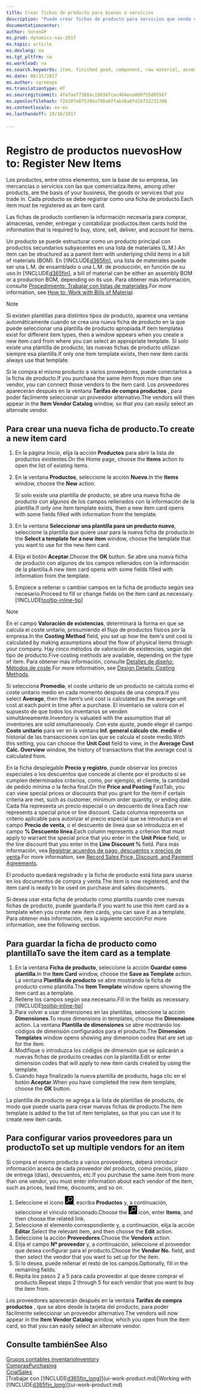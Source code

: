 ```yaml
---
title: Crear fichas de producto para bienes o servicios
description: "Puede crear fichas de producto para servicios que venda como horas y para productos físicos, como productos de ensamblaje, productos terminados, componentes o materias primas, que venda del inventario."
documentationcenter: 
author: SorenGP
ms.prod: dynamics-nav-2017
ms.topic: article
ms.devlang: na
ms.tgt_pltfrm: na
ms.workload: na
ms.search.keywords: item, finished good, component, raw material, assembly item
ms.date: 08/31/2017
ms.author: sgroespe
ms.translationtype: HT
ms.sourcegitcommit: 4fefaef7380ac10836fcac404eea006f55d8556f
ms.openlocfilehash: f26207e07539da790a0ffab38a0fd2b732231300
ms.contentlocale: es-es
ms.lasthandoff: 10/16/2017

---
```

# <a name="how-to-register-new-items"></a><span data-ttu-id="0a315-103">Registro de productos nuevos</span><span class="sxs-lookup"><span data-stu-id="0a315-103">How to: Register New Items</span></span>
<span data-ttu-id="0a315-104">Los productos, entre otros elementos, son la base de su empresa, las mercancías o servicios con las que comercializa.</span><span class="sxs-lookup"><span data-stu-id="0a315-104">Items, among other products, are the basis of your business, the goods or services that you trade in.</span></span> <span data-ttu-id="0a315-105">Cada producto se debe registrar como una ficha de producto.</span><span class="sxs-lookup"><span data-stu-id="0a315-105">Each item must be registered as an item card.</span></span>

<span data-ttu-id="0a315-106">Las fichas de producto contienen la información necesaria para comprar, almacenas, vender, entregar y contabilizar productos.</span><span class="sxs-lookup"><span data-stu-id="0a315-106">Item cards hold the information that is required to buy, store, sell, deliver, and account for items.</span></span>

<span data-ttu-id="0a315-107">Un producto se puede estructurar como un producto principal con productos secundarios subyacentes en una lista de materiales (L.M.).</span><span class="sxs-lookup"><span data-stu-id="0a315-107">An item can be structured as a parent item with underlying child items in a bill of materials (BOM).</span></span> <span data-ttu-id="0a315-108">En [!INCLUDE[d365fin](includes/d365fin_md.md)], una lista de materiales puede ser una L.M. de ensamblado o una L.M. de producción, en función de su uso.</span><span class="sxs-lookup"><span data-stu-id="0a315-108">In [!INCLUDE[d365fin](includes/d365fin_md.md)], a bill of material can be either an assembly BOM or a production BOM, depending on its use.</span></span> <span data-ttu-id="0a315-109">Para obtener más información, consulte [Procedimiento: Trabajar con listas de materiales](inventory-how-work-BOMs.md).</span><span class="sxs-lookup"><span data-stu-id="0a315-109">For more information, see [How to: Work with Bills of Material](inventory-how-work-BOMs.md).</span></span>

> [!NOTE]  
>   <span data-ttu-id="0a315-110">Si existen plantillas para distintos tipos de producto, aparece una ventana automáticamente cuando se crea una nueva ficha de producto en la que puede seleccionar una plantilla de producto apropiada.</span><span class="sxs-lookup"><span data-stu-id="0a315-110">If item templates exist for different item types, then a window appears when you create a new item card from where you can select an appropriate template.</span></span> <span data-ttu-id="0a315-111">Si solo existe una plantilla de producto, las nuevas fichas de producto utilizan siempre esa plantilla.</span><span class="sxs-lookup"><span data-stu-id="0a315-111">If only one item template exists, then new item cards always use that template.</span></span>

<span data-ttu-id="0a315-112">Si le compra el mismo producto a varios proveedores, puede conectarlos a la ficha de producto.</span><span class="sxs-lookup"><span data-stu-id="0a315-112">If you purchase the same item from more than one vendor, you can connect those vendors to the item card.</span></span> <span data-ttu-id="0a315-113">Los proveedores aparecerán después en la ventana **Tarifas de compra productos** , para poder fácilmente seleccionar un proveedor alternativo.</span><span class="sxs-lookup"><span data-stu-id="0a315-113">The vendors will then appear in the **Item Vendor Catalog** window, so that you can easily select an alternate vendor.</span></span>

## <a name="to-create-a-new-item-card"></a><span data-ttu-id="0a315-114">Para crear una nueva ficha de producto.</span><span class="sxs-lookup"><span data-stu-id="0a315-114">To create a new item card</span></span>
1. <span data-ttu-id="0a315-115">En la página Inicio, elija la acción **Productos** para abrir la lista de productos existentes.</span><span class="sxs-lookup"><span data-stu-id="0a315-115">On the Home page, choose the **Items** action to open the list of existing items.</span></span>  
2. <span data-ttu-id="0a315-116">En la ventana **Productos**, seleccione la acción **Nuevo**.</span><span class="sxs-lookup"><span data-stu-id="0a315-116">In the **Items** window, choose the **New** action.</span></span>

    <span data-ttu-id="0a315-117">Si solo existe una plantilla de producto, se abre una nueva ficha de producto con algunos de los campos rellenados con la información de la plantilla.</span><span class="sxs-lookup"><span data-stu-id="0a315-117">If only one item template exists, then a new item card opens with some fields filled with information from the template.</span></span>
3. <span data-ttu-id="0a315-118">En la ventana **Seleccionar una plantilla para un producto nuevo**, seleccione la plantilla que quiere usar para la nueva ficha de producto.</span><span class="sxs-lookup"><span data-stu-id="0a315-118">In the **Select a template for a new item** window, choose the template that you want to use for the new item card.</span></span>
4. <span data-ttu-id="0a315-119">Elija el botón **Aceptar**.</span><span class="sxs-lookup"><span data-stu-id="0a315-119">Choose the **OK** button.</span></span> <span data-ttu-id="0a315-120">Se abre una nueva ficha de producto con algunos de los campos rellenados con la información de la plantilla.</span><span class="sxs-lookup"><span data-stu-id="0a315-120">A new item card opens with some fields filled with information from the template.</span></span>
5. <span data-ttu-id="0a315-121">Empiece a rellenar o cambiar campos en la ficha de producto según sea necesario.</span><span class="sxs-lookup"><span data-stu-id="0a315-121">Proceed to fill or change fields on the item card as necessary.</span></span> [!INCLUDE[tooltip-inline-tip](includes/tooltip-inline-tip_md.md)]

> [!NOTE]
> <span data-ttu-id="0a315-122">En el campo **Valoración de existencias**, determinará la forma en que se calcula el coste unitario, presumiendo el flujo de productos físicos por la empresa.</span><span class="sxs-lookup"><span data-stu-id="0a315-122">In the **Costing Method** field, you set up how the item's unit cost is calculated by making assumptions about the flow of physical items through your company.</span></span> <span data-ttu-id="0a315-123">Hay cinco métodos de valoración de existencias, según del tipo de producto.</span><span class="sxs-lookup"><span data-stu-id="0a315-123">Five costing methods are available, depending on the type of item.</span></span> <span data-ttu-id="0a315-124">Para obtener más información, consulte [Detalles de diseño: Métodos de coste](design-details-costing-methods.md).</span><span class="sxs-lookup"><span data-stu-id="0a315-124">For more information, see [Design Details: Costing Methods](design-details-costing-methods.md).</span></span>
>
> <span data-ttu-id="0a315-125">Si selecciona **Promedio**, el coste unitario de un producto se calcula como el coste unitario medio en cada momento después de una compra.</span><span class="sxs-lookup"><span data-stu-id="0a315-125">If you select **Average**, then the item’s unit cost is calculated as the average unit cost at each point in time after a purchase.</span></span> <span data-ttu-id="0a315-126">El inventario se valora con el supuesto de que todos los inventarios se venden simultáneamente.</span><span class="sxs-lookup"><span data-stu-id="0a315-126">Inventory is valuated with the assumption that all inventories are sold simultaneously.</span></span> <span data-ttu-id="0a315-127">Con este ajuste, puede elegir el campo **Coste unitario** para ver en la ventana **Inf. general cálculo cte. medio** el historial de las transacciones con las que se calcula el coste medio.</span><span class="sxs-lookup"><span data-stu-id="0a315-127">With this setting, you can choose the **Unit Cost** field to view, in the **Average Cost Calc. Overview** window, the history of transactions that the average cost is calculated from.</span></span>

<span data-ttu-id="0a315-128">En la ficha desplegable **Precio y registro**, puede observar los precios especiales o los descuentos que concede al cliente por el producto si se cumplen determinados criterios, como, por ejemplo, el cliente, la cantidad de pedido mínima o la fecha final.</span><span class="sxs-lookup"><span data-stu-id="0a315-128">On the **Price and Posting** FastTab, you can view special prices or discounts that you grant for the item if certain criteria are met, such as customer, minimum order quantity, or ending date.</span></span> <span data-ttu-id="0a315-129">Cada fila representa un precio especial o un descuento de línea.</span><span class="sxs-lookup"><span data-stu-id="0a315-129">Each row represents a special price or line discount.</span></span> <span data-ttu-id="0a315-130">Cada columna representa un criterio aplicable para autorizar el precio especial que se introduzca en el campo **Precio de venta**, o el descuento de línea que se introduzca en el campo **% Descuento línea**.</span><span class="sxs-lookup"><span data-stu-id="0a315-130">Each column represents a criterion that must apply to warrant the special price that you enter in the **Unit Price** field, or the line discount that you enter in the **Line Discount %** field.</span></span> <span data-ttu-id="0a315-131">Para más información, vea [Registrar acuerdos de pago, descuentos y precios de venta](sales-how-record-sales-price-discount-payment-agreements.md).</span><span class="sxs-lookup"><span data-stu-id="0a315-131">For more information, see [Record Sales Price, Discount, and Payment Agreements](sales-how-record-sales-price-discount-payment-agreements.md).</span></span>

<span data-ttu-id="0a315-132">El producto quedará registrado y la ficha de producto está lista para usarse en los documentos de compra y venta.</span><span class="sxs-lookup"><span data-stu-id="0a315-132">The item is now registered, and the item card is ready to be used on purchase and sales documents.</span></span>

<span data-ttu-id="0a315-133">Si desea usar esta ficha de producto como plantilla cuando cree nuevas fichas de producto, puede guardarla.</span><span class="sxs-lookup"><span data-stu-id="0a315-133">If you want to use this item card as a template when you create new item cards, you can save it as a template.</span></span> <span data-ttu-id="0a315-134">Para obtener más información, vea la siguiente sección:</span><span class="sxs-lookup"><span data-stu-id="0a315-134">For more information, see the following section.</span></span>

## <a name="to-save-the-item-card-as-a-template"></a><span data-ttu-id="0a315-135">Para guardar la ficha de producto como plantilla</span><span class="sxs-lookup"><span data-stu-id="0a315-135">To save the item card as a template</span></span>
1. <span data-ttu-id="0a315-136">En la ventana **Ficha de producto**, seleccione la acción **Guardar como plantilla**.</span><span class="sxs-lookup"><span data-stu-id="0a315-136">In the **Item Card** window, choose the **Save as Template** action.</span></span> <span data-ttu-id="0a315-137">La ventana **Plantilla de producto** se abre mostrando la ficha de producto como plantilla.</span><span class="sxs-lookup"><span data-stu-id="0a315-137">The **Item Template** window opens showing the item card as a template.</span></span>
2. <span data-ttu-id="0a315-138">Rellene los campos según sea necesario.</span><span class="sxs-lookup"><span data-stu-id="0a315-138">Fill in the fields as necessary.</span></span> [!INCLUDE[tooltip-inline-tip](includes/tooltip-inline-tip_md.md)]
3. <span data-ttu-id="0a315-139">Para volver a usar dimensiones en las plantillas, seleccione la acción **Dimensiones**.</span><span class="sxs-lookup"><span data-stu-id="0a315-139">To reuse dimensions in templates, choose the **Dimensions** action.</span></span> <span data-ttu-id="0a315-140">La ventana **Plantilla de dimensiones** se abre mostrando los códigos de dimensión configurados para el producto.</span><span class="sxs-lookup"><span data-stu-id="0a315-140">The **Dimension Templates** window opens showing any dimension codes that are set up for the item.</span></span>
4. <span data-ttu-id="0a315-141">Modifique o introduzca los códigos de dimensión que se aplicarán a nuevas fichas de producto creadas con la plantilla.</span><span class="sxs-lookup"><span data-stu-id="0a315-141">Edit or enter dimension codes that will apply to new item cards created by using the template.</span></span>
5. <span data-ttu-id="0a315-142">Cuando haya finalizado la nueva plantilla de producto, haga clic en el botón **Aceptar**.</span><span class="sxs-lookup"><span data-stu-id="0a315-142">When you have completed the new item template, choose the **OK** button.</span></span>

<span data-ttu-id="0a315-143">La plantilla de producto se agrega a la lista de plantillas de producto, de modo que puede usarla para crear nuevas fichas de producto.</span><span class="sxs-lookup"><span data-stu-id="0a315-143">The item template is added to the list of item templates, so that you can use it to create new item cards.</span></span>

## <a name="to-set-up-multiple-vendors-for-an-item"></a><span data-ttu-id="0a315-144">Para configurar varios proveedores para un producto</span><span class="sxs-lookup"><span data-stu-id="0a315-144">To set up multiple vendors for an item</span></span>  
<span data-ttu-id="0a315-145">Si compra el mismo producto a varios proveedores, deberá introducir información acerca de cada proveedor del producto, como precios, plazo de entrega (días), descuentos, etc.</span><span class="sxs-lookup"><span data-stu-id="0a315-145">If you purchase the same item from more than one vendor, you must enter information about each vendor of the item, such as prices, lead time, discounts, and so on.</span></span>  

1.  <span data-ttu-id="0a315-146">Seleccione el icono ![Buscar página o informe](media/ui-search/search_small.png "icono Buscar página o informe"), escriba **Productos** y, a continuación, seleccione el vínculo relacionado.</span><span class="sxs-lookup"><span data-stu-id="0a315-146">Choose the ![Search for Page or Report](media/ui-search/search_small.png "Search for Page or Report icon") icon, enter **Items**, and then choose the related link.</span></span>  
2.  <span data-ttu-id="0a315-147">Seleccione el elemento correspondiente y, a continuación, elija la acción **Editar**.</span><span class="sxs-lookup"><span data-stu-id="0a315-147">Select the relevant item, and then choose the **Edit** action.</span></span>  
3.  <span data-ttu-id="0a315-148">Seleccione la acción **Proveedores**.</span><span class="sxs-lookup"><span data-stu-id="0a315-148">Choose the **Vendors** action.</span></span>  
4.  <span data-ttu-id="0a315-149">Elija el campo **Nº proveedor** y, a continuación, seleccione el proveedor que desea configurar para el producto.</span><span class="sxs-lookup"><span data-stu-id="0a315-149">Choose the **Vendor No.** field, and then select the vendor that you want to set up for the item.</span></span>  
5.  <span data-ttu-id="0a315-150">Si lo desea, puede rellenar el resto de los campos.</span><span class="sxs-lookup"><span data-stu-id="0a315-150">Optionally, fill in the remaining fields.</span></span>  
6.  <span data-ttu-id="0a315-151">Repita los pasos 2 a 5 para cada proveedor al que desee comprar el producto.</span><span class="sxs-lookup"><span data-stu-id="0a315-151">Repeat steps 2 through 5 for each vendor that you want to buy the item from.</span></span>

<span data-ttu-id="0a315-152">Los proveedores aparecerán después en la ventana **Tarifas de compra productos** , que se abre desde la tarjeta del producto, para poder fácilmente seleccionar un proveedor alternativo.</span><span class="sxs-lookup"><span data-stu-id="0a315-152">The vendors will now appear in the **Item Vendor Catalog** window, which you open from the item card, so that you can easily select an alternate vendor.</span></span>

## <a name="see-also"></a><span data-ttu-id="0a315-153">Consulte también</span><span class="sxs-lookup"><span data-stu-id="0a315-153">See Also</span></span>
  [<span data-ttu-id="0a315-154">Grupos contables inventario</span><span class="sxs-lookup"><span data-stu-id="0a315-154">Inventory</span></span>](inventory-manage-inventory.md)  
  [<span data-ttu-id="0a315-155">Compras</span><span class="sxs-lookup"><span data-stu-id="0a315-155">Purchasing</span></span>](purchasing-manage-purchasing.md)  
  [<span data-ttu-id="0a315-156">Ccial</span><span class="sxs-lookup"><span data-stu-id="0a315-156">Sales</span></span>](sales-manage-sales.md)  
  <span data-ttu-id="0a315-157">[Trabajar con [!INCLUDE[d365fin_long](includes/d365fin_long_md.md)]](ui-work-product.md)</span><span class="sxs-lookup"><span data-stu-id="0a315-157">[Working with [!INCLUDE[d365fin_long](includes/d365fin_long_md.md)]](ui-work-product.md)</span></span>

##

